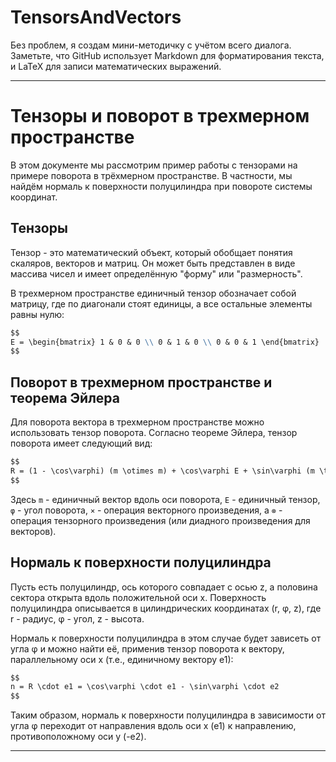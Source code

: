 # TensorsAndVectors
Без проблем, я создам мини-методичку с учётом всего диалога. Заметьте, что GitHub использует Markdown для форматирования текста, и LaTeX для записи математических выражений. 

---

# Тензоры и поворот в трехмерном пространстве

В этом документе мы рассмотрим пример работы с тензорами на примере поворота в трёхмерном пространстве. В частности, мы найдём нормаль к поверхности полуцилиндра при повороте системы координат.

## Тензоры

Тензор - это математический объект, который обобщает понятия скаляров, векторов и матриц. Он может быть представлен в виде массива чисел и имеет определённую "форму" или "размерность". 

В трехмерном пространстве единичный тензор обозначает собой матрицу, где по диагонали стоят единицы, а все остальные элементы равны нулю:

```markdown
$$
E = \begin{bmatrix} 1 & 0 & 0 \\ 0 & 1 & 0 \\ 0 & 0 & 1 \end{bmatrix}
$$
```

## Поворот в трехмерном пространстве и теорема Эйлера

Для поворота вектора в трехмерном пространстве можно использовать тензор поворота. Согласно теореме Эйлера, тензор поворота имеет следующий вид:

```markdown
$$
R = (1 - \cos\varphi) (m \otimes m) + \cos\varphi E + \sin\varphi (m \times)
$$
```

Здесь `m` - единичный вектор вдоль оси поворота, `E` - единичный тензор, `φ` - угол поворота, `×` - операция векторного произведения, а `⊗` - операция тензорного произведения (или диадного произведения для векторов).

## Нормаль к поверхности полуцилиндра

Пусть есть полуцилиндр, ось которого совпадает с осью z, а половина сектора открыта вдоль положительной оси x. Поверхность полуцилиндра описывается в цилиндрических координатах (r, φ, z), где r - радиус, φ - угол, z - высота.

Нормаль к поверхности полуцилиндра в этом случае будет зависеть от угла φ и можно найти её, применив тензор поворота к вектору, параллельному оси x (т.е., единичному вектору e1):

```markdown
$$
n = R \cdot e1 = \cos\varphi \cdot e1 - \sin\varphi \cdot e2
$$
```

Таким образом, нормаль к поверхности полуцилиндра в зависимости от угла φ переходит от направления вдоль оси x (e1) к направлению, противоположному оси y (-e2).

---
